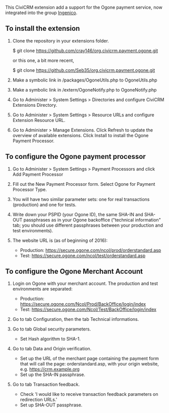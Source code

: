 This CiviCRM extension add a support for the Ogone payment service, now integrated into the group [Ingenico](http://www.ingenico.com).

To install the extension
------------------------

1. Clone the repository in your extensions folder.

     $ git clone https://github.com/cray146/org.civicrm.payment.ogone.git

    or this one, a bit more recent,

     $ git clone https://github.com/Seb35/org.civicrm.payment.ogone.git

2. Make a symbolic link in <civicrm root>/packages/OgoneUtils.php to OgoneUtils.php
3. Make a symbolic link in <civicrm root>/extern/OgoneNotify.php to OgoneNotify.php
4. Go to Administer > System Settings > Directories and configure CiviCRM Extensions Directory.
5. Go to Administer > System Settings > Resource URLs and configure Extension Resource URL.
6. Go to Administer > Manage Extensions. Click Refresh to update the overview of available extensions. Click Install to install the Ogone Payment Processor.


To configure the Ogone payment processor
----------------------------------------

1. Go to Administer > System Settings > Payment Processors and click Add Payment Processor
2. Fill out the New Payment Processor form. Select Ogone for Payment Processor Type.
3. You will have two similar parameter sets: one for real transactions (production) and one for tests.
4. Write down your PSPID (your Ogone ID), the same SHA-IN and SHA-OUT passphrases as in your Ogone backoffice ("technical information" tab; you should use different passphrases between your production and test environments).
5. The website URL is (as of beginning of 2016):

    * Production: https://secure.ogone.com/ncol/prod/orderstandard.asp
    * Test: https://secure.ogone.com/ncol/test/orderstandard.asp


To configure the Ogone Merchant Account
---------------------------------------

1. Login on Ogone with your merchant account. The production and test environments are separated:

    * Production: https://secure.ogone.com/Ncol/Prod/BackOffice/login/index
    * Test: https://secure.ogone.com/Ncol/Test/BackOffice/login/index

2. Go to tab Configuration, then the tab Technical informations.
3. Go to tab Global security parameters.

    * Set Hash algorithm to SHA-1.

4. Go to tab Data and Origin verification.

    * Set up the URL of the merchant page containing the payment form that will call the page: orderstandard.asp, with your origin website, e.g. https://crm.example.org
    * Set up the SHA-IN passphrase.

5. Go to tab Transaction feedback.

    * Check 'I would like to receive transaction feedback parameters on redirection URLs.'
    * Set up SHA-OUT passphrase.
